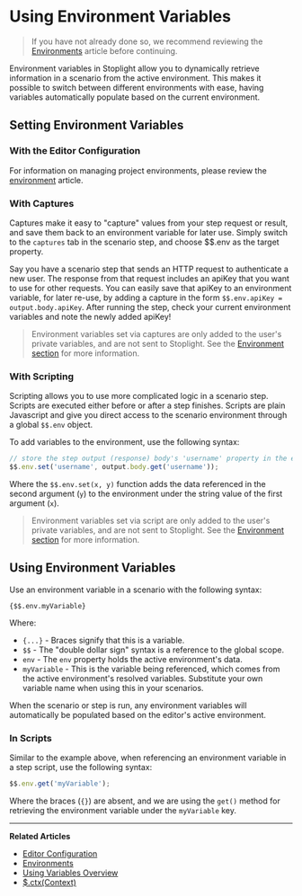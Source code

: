 # Using Environment Variables

<!--(FIXME - SHOW CLICKING THROUGH ENVIRONMENTS IN UI)-->

> If you have not already done so, we recommend reviewing the
[Environments](/platform/editor-basics/environments) article before continuing.

Environment variables in Stoplight allow you to dynamically retrieve information
in a scenario from the active environment. This makes it possible to
switch between different environments with ease, having variables automatically
populate based on the current environment.

## Setting Environment Variables

### With the Editor Configuration

For information on managing project environments, please review the [environment](/platform/editor-basics/editor-configuration) article.

### With Captures

Captures make it easy to "capture" values from your step request or result, and save them back to an environment variable for later use. Simply switch to the `captures` tab in the scenario step, and choose $$.env as the target property.

Say you have a scenario step that sends an HTTP request to authenticate a new user. The response from that request includes an apiKey that you want to use for other requests. You can easily save that apiKey to an environment variable, for later re-use, by adding a capture in the form `$$.env.apiKey = output.body.apiKey`. After running the step, check your current environment variables and note the newly added apiKey!

> Environment variables set via captures are only added to the user's private
  variables, and are not sent to Stoplight. See the [Environment
  section](/platform/editor-basics/environments) for more information.

### With Scripting

Scripting allows you to use more complicated logic in a scenario step. Scripts
are executed either before or after a step finishes. Scripts are plain
Javascript and give you direct access to the scenario environment through a
global `$$.env` object.

To add variables to the environment, use the following syntax:

```javascript
// store the step output (response) body's 'username' property in the environment
$$.env.set('username', output.body.get('username'));
```

Where the `$$.env.set(x, y)` function adds the data referenced in the second
argument (`y`) to the environment under the string value of the first argument
(`x`).

> Environment variables set via script are only added to the user's private
  variables, and are not sent to Stoplight. See the [Environment
  section](/platform/editor-basics/environments) for more information.

## Using Environment Variables

<!--(FIXME - SHOW USING A VARIABLE IN A SCENARIO STEP)-->

Use an environment variable in a scenario with the following syntax:

```
{$$.env.myVariable}
```

Where:

* `{...}` - Braces signify that this is a variable.
* `$$` - The "double dollar sign" syntax is a reference to the global
  scope.
* `env` - The `env` property holds the active environment's data.
* `myVariable` - This is the variable being referenced, which comes from the
  active environment's resolved variables. Substitute your own variable name when using
  this in your scenarios.

When the scenario or step is run, any environment variables will
automatically be populated based on the editor's active environment.

### In Scripts

Similar to the example above, when referencing an environment variable in a step
script, use the following syntax:

```javascript
$$.env.get('myVariable');
```

Where the braces (`{}`) are absent, and we are using the `get()` method for
retrieving the environment variable under the `myVariable` key.

***
**Related Articles**
- [Editor Configuration](/platform/editor-basics/editor-configuration)
- [Environments](/platform/editor-basics/environments)
- [Using Variables Overview](/testing/using-variables/overview)
- [$.ctx(Context)](/testing/using-variables/context)

